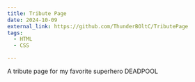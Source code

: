```yaml
---
title: Tribute Page
date: 2024-10-09
external_link: https://github.com/ThunderBOltC/TributePage
tags:
  - HTML
  - CSS

---
```


A tribute page for my favorite superhero DEADPOOL

<!--more-->
